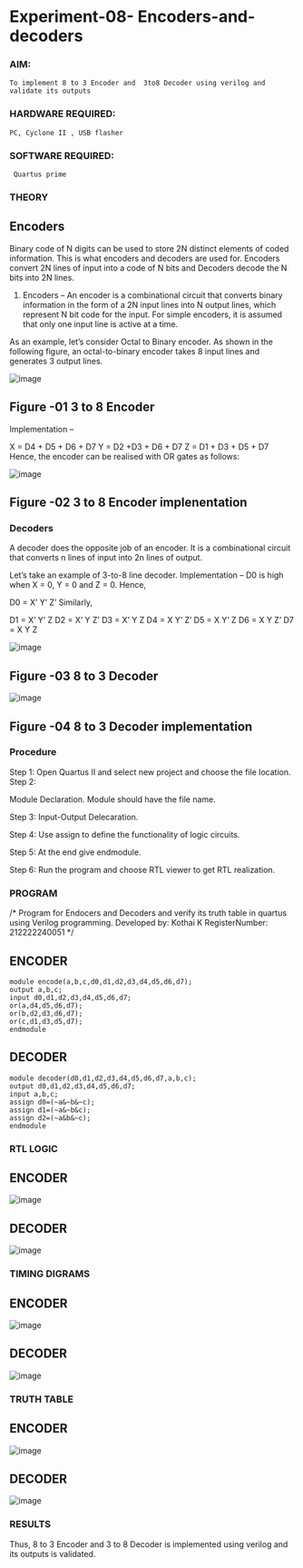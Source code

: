 # Experiment-08- Encoders-and-decoders 
### AIM: 
    To implement 8 to 3 Encoder and  3to8 Decoder using verilog and validate its outputs
### HARDWARE REQUIRED:  
    PC, Cyclone II , USB flasher
### SOFTWARE REQUIRED:   
     Quartus prime
### THEORY 

## Encoders
Binary code of N digits can be used to store 2N distinct elements of coded information. This is what encoders and decoders are used for. Encoders convert 2N lines of input into a code of N bits and Decoders decode the N bits into 2N lines.

1. Encoders –
An encoder is a combinational circuit that converts binary information in the form of a 2N input lines into N output lines, which represent N bit code for the input. For simple encoders, it is assumed that only one input line is active at a time.

As an example, let’s consider Octal to Binary encoder. As shown in the following figure, an octal-to-binary encoder takes 8 input lines and generates 3 output lines.

![image](https://user-images.githubusercontent.com/36288975/171543588-bc0746df-a173-4b35-989e-5fb7d385fe8a.png)
## Figure -01 3 to 8 Encoder 


Implementation –

X = D4 + D5 + D6 + D7
Y = D2 +D3 + D6 + D7
Z = D1 + D3 + D5 + D7 
Hence, the encoder can be realised with OR gates as follows:


![image](https://user-images.githubusercontent.com/36288975/171543740-68403b82-aa93-4c98-9343-f32b14885a2e.png)
## Figure -02 3 to 8 Encoder implenentation 

 ### Decoders 
A decoder does the opposite job of an encoder. It is a combinational circuit that converts n lines of input into 2n lines of output.

Let’s take an example of 3-to-8 line decoder.
Implementation –
D0 is high when X = 0, Y = 0 and Z = 0. Hence,

D0 = X’ Y’ Z’ 
Similarly,

D1 = X’ Y’ Z
D2 = X’ Y Z’
D3 = X’ Y Z
D4 = X Y’ Z’
D5 = X Y’ Z
D6 = X Y Z’
D7 = X Y Z 


![image](https://user-images.githubusercontent.com/36288975/171543978-ee2d0671-2846-40a1-8705-507fd6287a49.png)
## Figure -03 8 to 3 Decoder 



![image](https://user-images.githubusercontent.com/36288975/171543866-5a6eace6-8683-49d7-9c4f-a7cb30ec3035.png)
## Figure -04 8 to 3 Decoder implementation 

### Procedure
Step 1:
Open Quartus II and select new project and choose the file location. Step 2:

Module Declaration. Module should have the file name.

Step 3:
Input-Output Delecaration.

Step 4:
Use assign to define the functionality of logic circuits.

Step 5:
At the end give endmodule.

Step 6:
Run the program and choose RTL viewer to get RTL realization.



### PROGRAM 
/*
Program for Endocers and Decoders  and verify its truth table in quartus using Verilog programming.
Developed by: Kothai K
RegisterNumber:  212222240051
*/
## ENCODER
```
module encode(a,b,c,d0,d1,d2,d3,d4,d5,d6,d7);
output a,b,c;
input d0,d1,d2,d3,d4,d5,d6,d7;
or(a,d4,d5,d6,d7);
or(b,d2,d3,d6,d7);
or(c,d1,d3,d5,d7);
endmodule
```
## DECODER
```
module decoder(d0,d1,d2,d3,d4,d5,d6,d7,a,b,c);
output d0,d1,d2,d3,d4,d5,d6,d7;
input a,b,c;
assign d0=(~a&~b&~c);
assign d1=(~a&~b&c);
assign d2=(~a&b&~c);
endmodule
```





### RTL LOGIC  
## ENCODER
![image](https://github.com/KothaiKumar/Experiment-08-Encoders-and-decoders-/assets/121215739/1ac18aa1-d8e4-4802-b1cf-d6539d2652f4)
## DECODER
![image](https://github.com/KothaiKumar/Experiment-08-Encoders-and-decoders-/assets/121215739/eb967d65-64e4-435d-8a83-ef58927e2387)


### TIMING DIGRAMS  
## ENCODER
![image](https://github.com/KothaiKumar/Experiment-08-Encoders-and-decoders-/assets/121215739/4f37b49b-1343-4c3f-b80e-dee5d3aff9b9)
## DECODER
![image](https://github.com/KothaiKumar/Experiment-08-Encoders-and-decoders-/assets/121215739/98fc85ce-0049-45c8-83b7-7584956f76c6)

### TRUTH TABLE 
## ENCODER
![image](https://github.com/KothaiKumar/Experiment-08-Encoders-and-decoders-/assets/121215739/9e9a2112-fbff-4f7e-8560-b8a513f1b313)
## DECODER
![image](https://github.com/KothaiKumar/Experiment-08-Encoders-and-decoders-/assets/121215739/8b89fda8-d3e4-491e-aff9-526000b3a853)


### RESULTS 
Thus, 8 to 3 Encoder and 3 to 8 Decoder is implemented using verilog and its outputs is validated.
